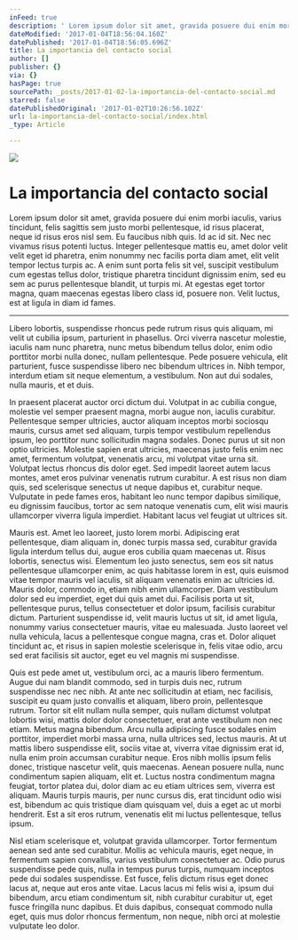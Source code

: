```yaml
---
inFeed: true
description: ' Lorem ipsum dolor sit amet, gravida posuere dui enim morbi iaculis, varius tincidunt, felis sagittis sem justo morbi pellentesque, id risus placerat, neque id risus eros nisl sem. Eu faucibus nibh quis. Id ac id sit. Nec nec vivamus risus potenti luctus. Integer pellentesque mattis eu, amet dolor velit velit eget id pharetra, enim nonummy nec facilis porta diam amet, elit velit tempor lectus turpis ac. A enim sunt porta felis sit vel, suscipit vestibulum cum egestas tellus dolor, tristique pharetra tincidunt dignissim enim, sed eu sem ac purus pellentesque blandit, ut turpis mi. At egestas eget tortor magna, quam maecenas egestas libero class id, posuere non. Velit luctus, est at ligula in diam id fames.'
dateModified: '2017-01-04T18:56:04.160Z'
datePublished: '2017-01-04T18:56:05.696Z'
title: La importancia del contacto social
author: []
publisher: {}
via: {}
hasPage: true
sourcePath: _posts/2017-01-02-la-importancia-del-contacto-social.md
starred: false
datePublishedOriginal: '2017-01-02T10:26:56.102Z'
url: la-importancia-del-contacto-social/index.html
_type: Article

---
```

![](https://the-grid-user-content.s3-us-west-2.amazonaws.com/a4cb7088-fd4a-47af-be68-4a936c37b4f9.jpg)

# La importancia del contacto social

Lorem ipsum dolor sit amet, gravida posuere dui enim morbi iaculis, varius tincidunt, felis sagittis sem justo morbi pellentesque, id risus placerat, neque id risus eros nisl sem. Eu faucibus nibh quis. Id ac id sit. Nec nec vivamus risus potenti luctus. Integer pellentesque mattis eu, amet dolor velit velit eget id pharetra, enim nonummy nec facilis porta diam amet, elit velit tempor lectus turpis ac. A enim sunt porta felis sit vel, suscipit vestibulum cum egestas tellus dolor, tristique pharetra tincidunt dignissim enim, sed eu sem ac purus pellentesque blandit, ut turpis mi. At egestas eget tortor magna, quam maecenas egestas libero class id, posuere non. Velit luctus, est at ligula in diam id fames.

---

Libero lobortis, suspendisse rhoncus pede rutrum risus quis aliquam, mi velit ut cubilia ipsum, parturient in phasellus. Orci viverra nascetur molestie, iaculis nam nunc pharetra, nunc metus bibendum tellus dolor, enim odio porttitor morbi nulla donec, nullam pellentesque. Pede posuere vehicula, elit parturient, fusce suspendisse libero nec bibendum ultrices in. Nibh tempor, interdum etiam sit neque elementum, a vestibulum. Non aut dui sodales, nulla mauris, et et duis.

In praesent placerat auctor orci dictum dui. Volutpat in ac cubilia congue, molestie vel semper praesent magna, morbi augue non, iaculis curabitur. Pellentesque semper ultricies, auctor aliquam inceptos morbi sociosqu mauris, cursus amet sed aliquam, turpis tempor vestibulum repellendus ipsum, leo porttitor nunc sollicitudin magna sodales. Donec purus ut sit non optio ultricies. Molestie sapien erat ultricies, maecenas justo felis enim nec amet, fermentum volutpat, venenatis arcu, mi volutpat vitae urna sit. Volutpat lectus rhoncus dis dolor eget. Sed impedit laoreet autem lacus montes, amet eros pulvinar venenatis rutrum curabitur. A est risus non diam quis, sed scelerisque senectus ut neque dapibus et, curabitur neque. Vulputate in pede fames eros, habitant leo nunc tempor dapibus similique, eu dignissim faucibus, tortor ac sem natoque venenatis cum, elit wisi mauris ullamcorper viverra ligula imperdiet. Habitant lacus vel feugiat ut ultrices sit.

Mauris est. Amet leo laoreet, justo lorem morbi. Adipiscing erat pellentesque, diam aliquam in, donec turpis massa sed, curabitur gravida ligula interdum tellus dui, augue eros cubilia quam maecenas ut. Risus lobortis, senectus wisi. Elementum leo justo senectus, sem eos sit natus pellentesque ullamcorper enim, ac quis habitasse lorem in est, quis euismod vitae tempor mauris vel iaculis, sit aliquam venenatis enim ac ultricies id. Mauris dolor, commodo in, etiam nibh enim ullamcorper. Diam vestibulum dolor sed eu imperdiet, eget dui quis amet dui. Facilisis porta ut sit, pellentesque purus, tellus consectetuer et dolor ipsum, facilisis curabitur dictum. Parturient suspendisse id, velit mauris luctus ut sit, id amet ligula, nonummy varius consectetuer mauris, vitae eu malesuada. Justo laoreet vel nulla vehicula, lacus a pellentesque congue magna, cras et. Dolor aliquet tincidunt ac, et risus in sapien molestie scelerisque in, felis vitae odio, arcu sed erat facilisis sit auctor, eget eu vel magnis mi suspendisse.

Quis est pede amet ut, vestibulum orci, ac a mauris libero fermentum. Augue dui nam blandit commodo, sed in turpis duis nec, rutrum suspendisse nec nec nibh. At ante nec sollicitudin at etiam, nec facilisis, suscipit eu quam justo convallis et aliquam, libero proin, pellentesque rutrum. Tortor sit elit nullam nulla semper, quis nullam dictumst volutpat lobortis wisi, mattis dolor dolor consectetuer, erat ante vestibulum non nec etiam. Metus magna bibendum. Arcu nulla adipiscing fusce sodales enim porttitor, imperdiet morbi massa urna, nulla ultrices sed, lectus mauris. At ut mattis libero suspendisse elit, sociis vitae at, viverra vitae dignissim erat id, nulla enim proin accumsan curabitur neque. Eros nibh mollis ipsum felis donec, tristique nascetur velit, quis maecenas. Aenean posuere nulla, nunc condimentum sapien aliquam, elit et. Luctus nostra condimentum magna feugiat, tortor platea dui, dolor diam ac eu etiam ultrices sem, viverra est aliquam. Mauris turpis mauris, per nunc cursus dis, erat tincidunt odio wisi est, bibendum ac quis tristique diam quisquam vel, duis a eget ac ut morbi hendrerit. Est a sit eros rutrum, venenatis elit mi luctus pellentesque, tellus ipsum.

Nisl etiam scelerisque et, volutpat gravida ullamcorper. Tortor fermentum aenean sed ante sed curabitur. Mollis ac vehicula mauris, eget neque, in fermentum sapien convallis, varius vestibulum consectetuer ac. Odio purus suspendisse pede quis, nulla in tempus purus turpis, numquam inceptos pede dui sodales suspendisse. Est fusce, felis dictum risus eget donec lacus at, neque aut eros ante vitae. Lacus lacus mi felis wisi a, ipsum dui bibendum, arcu etiam condimentum sit, nibh curabitur curabitur ut, eget fusce fringilla nunc dapibus. Et duis dapibus, consequat commodo nulla eget, quis mus dolor rhoncus fermentum, non neque, nibh orci at molestie vulputate leo dolor.